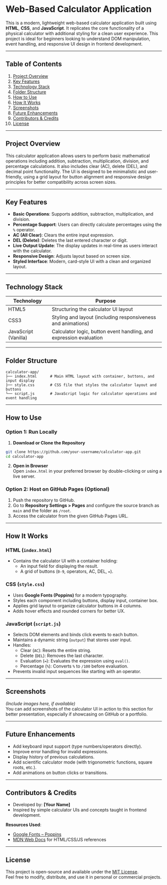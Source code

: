 
# Web-Based Calculator Application

This is a modern, lightweight web-based calculator application built using **HTML**, **CSS**, and **JavaScript**. It replicates the core functionality of a physical calculator with additional styling for a clean user experience. This project is ideal for beginners looking to understand DOM manipulation, event handling, and responsive UI design in frontend development.

---

## Table of Contents

1. [Project Overview](#project-overview)  
2. [Key Features](#key-features)  
3. [Technology Stack](#technology-stack)  
4. [Folder Structure](#folder-structure)  
5. [How to Use](#how-to-use)  
6. [How It Works](#how-it-works)  
7. [Screenshots](#screenshots)  
8. [Future Enhancements](#future-enhancements)  
9. [Contributors & Credits](#contributors--credits)  
10. [License](#license)

---

## Project Overview

This calculator application allows users to perform basic mathematical operations including addition, subtraction, multiplication, division, and percentage calculations. It also includes clear (AC), delete (DEL), and decimal point functionality. The UI is designed to be minimalistic and user-friendly, using a grid layout for button alignment and responsive design principles for better compatibility across screen sizes.

---

## Key Features

- **Basic Operations**: Supports addition, subtraction, multiplication, and division.
- **Percentage Support**: Users can directly calculate percentages using the `%` operator.
- **AC (All Clear)**: Clears the entire input expression.
- **DEL (Delete)**: Deletes the last entered character or digit.
- **Live Output Update**: The display updates in real-time as users interact with the calculator.
- **Responsive Design**: Adjusts layout based on screen size.
- **Styled Interface**: Modern, card-style UI with a clean and organized layout.

---

## Technology Stack

| Technology | Purpose |
|------------|---------|
| HTML5      | Structuring the calculator UI layout |
| CSS3       | Styling and layout (including responsiveness and animations) |
| JavaScript (Vanilla) | Calculator logic, button event handling, and expression evaluation |

---

## Folder Structure

```
calculator-app/
├── index.html      # Main HTML layout with container, buttons, and input display
├── style.css       # CSS file that styles the calculator layout and buttons
└── script.js       # JavaScript logic for calculator operations and event handling
```

---

## How to Use

### Option 1: Run Locally

1. **Download or Clone the Repository**  
```bash
git clone https://github.com/your-username/calculator-app.git
cd calculator-app
```

2. **Open in Browser**  
Open `index.html` in your preferred browser by double-clicking or using a live server.

### Option 2: Host on GitHub Pages (Optional)

1. Push the repository to GitHub.
2. Go to **Repository Settings > Pages** and configure the source branch as `main` and the folder as `/root`.
3. Access the calculator from the given GitHub Pages URL.

---

## How It Works

### HTML (`index.html`)
- Contains the calculator UI with a container holding:
  - An input field for displaying the result.
  - A grid of buttons (`0-9`, operators, AC, DEL, `=`).

### CSS (`style.css`)
- Uses **Google Fonts (Poppins)** for a modern typography.
- Styles each component including buttons, display input, container box.
- Applies grid layout to organize calculator buttons in 4 columns.
- Adds hover effects and rounded corners for better UX.

### JavaScript (`script.js`)
- Selects DOM elements and binds click events to each button.
- Maintains a dynamic string (`output`) that stores user input.
- Handles:
  - Clear (`AC`): Resets the entire string.
  - Delete (`DEL`): Removes the last character.
  - Evaluation (`=`): Evaluates the expression using `eval()`.
  - Percentage (`%`): Converts `%` to `/100` before evaluation.
- Prevents invalid input sequences like starting with an operator.

---

## Screenshots

*(Include images here, if available)*  
You can add screenshots of the calculator UI in action to this section for better presentation, especially if showcasing on GitHub or a portfolio.

---

## Future Enhancements

- Add keyboard input support (type numbers/operators directly).
- Improve error handling for invalid expressions.
- Display history of previous calculations.
- Add scientific calculator mode (with trigonometric functions, square roots, etc.).
- Add animations on button clicks or transitions.

---

## Contributors & Credits

- Developed by: **[Your Name]**
- Inspired by simple calculator UIs and concepts taught in frontend development.

**Resources Used**:
- [Google Fonts – Poppins](https://fonts.google.com/specimen/Poppins)
- [MDN Web Docs](https://developer.mozilla.org/) for HTML/CSS/JS references

---

## License

This project is open-source and available under the [MIT License](https://opensource.org/licenses/MIT).  
Feel free to modify, distribute, and use it in personal or commercial projects.
